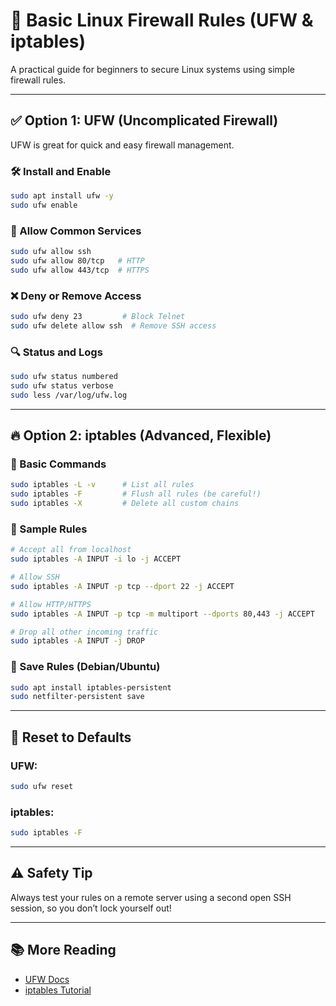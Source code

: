 # 🔐 Basic Linux Firewall Rules (UFW & iptables)

A practical guide for beginners to secure Linux systems using simple firewall rules.

---

## ✅ Option 1: UFW (Uncomplicated Firewall)
UFW is great for quick and easy firewall management.

### 🛠️ Install and Enable
```bash
sudo apt install ufw -y
sudo ufw enable
```

### 🚪 Allow Common Services
```bash
sudo ufw allow ssh
sudo ufw allow 80/tcp   # HTTP
sudo ufw allow 443/tcp  # HTTPS
```

### ❌ Deny or Remove Access
```bash
sudo ufw deny 23         # Block Telnet
sudo ufw delete allow ssh  # Remove SSH access
```

### 🔍 Status and Logs
```bash
sudo ufw status numbered
sudo ufw status verbose
sudo less /var/log/ufw.log
```

---

## 🔥 Option 2: iptables (Advanced, Flexible)

### 🧱 Basic Commands
```bash
sudo iptables -L -v      # List all rules
sudo iptables -F         # Flush all rules (be careful!)
sudo iptables -X         # Delete all custom chains
```

### 🔐 Sample Rules
```bash
# Accept all from localhost
sudo iptables -A INPUT -i lo -j ACCEPT

# Allow SSH
sudo iptables -A INPUT -p tcp --dport 22 -j ACCEPT

# Allow HTTP/HTTPS
sudo iptables -A INPUT -p tcp -m multiport --dports 80,443 -j ACCEPT

# Drop all other incoming traffic
sudo iptables -A INPUT -j DROP
```

### 💾 Save Rules (Debian/Ubuntu)
```bash
sudo apt install iptables-persistent
sudo netfilter-persistent save
```

---

## 🔄 Reset to Defaults
### UFW:
```bash
sudo ufw reset
```
### iptables:
```bash
sudo iptables -F
```

---

## ⚠️ Safety Tip
Always test your rules on a remote server using a second open SSH session, so you don’t lock yourself out!

---

## 📚 More Reading
- [UFW Docs](https://help.ubuntu.com/community/UFW)
- [iptables Tutorial](https://wiki.archlinux.org/title/Iptables)
